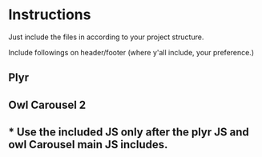 # Instructions

Just include the files in according to your project structure.

Include followings on header/footer (where y'all include, your preference.)


## Plyr
<link rel="stylesheet" href="https://cdn.plyr.io/3.7.8/plyr.css" />
<script defer src="https://cdn.plyr.io/3.7.8/plyr.js"></script>

## Owl Carousel 2


## * Use the included JS only after the plyr JS and owl Carousel main JS includes.